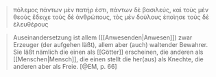 > πόλεμος πάντων μὲν πατήρ ἐστι, πάντων δὲ βασιλεύς, καὶ τοὺς μὲν θεοὺς ἔδειχε τοὺς δὲ ἀνθρώπους, τὸς μὲν δοὺλους ἐποὶησε τοὺς δὲ ἐλευθέρους

> Auseinandersetzung ist allem ([[Anwesenden|Anwesen]]) zwar Erzeuger (der aufgehen läßt), allem aber (auch) waltender Bewahrer. Sie läßt nämlich die einen als [[Götter]] erscheinen, die anderen als [[Menschen|Mensch]], die einen stellt die her(aus) als Knechte, die anderen aber als Freie. [@EM, p. 66]